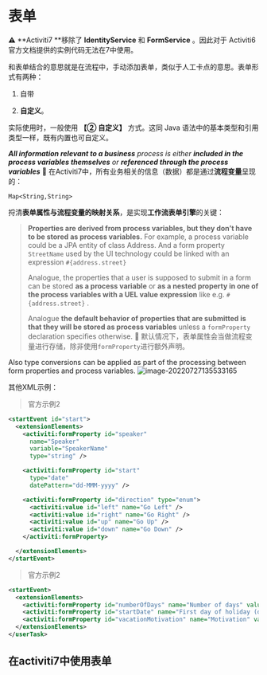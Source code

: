 # 表单


⚠️ **Activiti7 **移除了 **IdentityService** 和 **FormService** 。因此对于 Activiti6 官方文档提供的实例代码无法在7中使用。

和表单结合的意思就是在流程中，手动添加表单，类似于人工卡点的意思。表单形式有两种：

1. 自带 

2. **自定义**。

实际使用时，一般使用 **【② 自定义】** 方式。这同 Java 语法中的基本类型和引用类型一样，既有内置也可自定义。

***All information relevant to a business** process is either **included in the process variables themselves** or **referenced through the process variables*** 📝 在Activiti7中，所有业务相关的信息（数据）都是通过**流程变量**呈现的：

```java// Activiti7中，流程变量的数据结构
Map<String,String>
```

捋清**表单属性与流程变量的映射关系**，是实现**工作流表单引擎**的关键：

> **Properties are derived from process variables, but they don’t have to be stored as process variables.** For example, a process variable could be a JPA entity of class Address. And a form property `StreetName` used by the UI technology could be linked with an expression `#{address.street}`  
>
> Analogue, the properties that a user is supposed to submit in a form can be stored **as a process variable** or **as a nested property in one of the process variables with a UEL value expression** like e.g. `#{address.street}` .
>
> Analogue **the default behavior of properties that are submitted is that they will be stored as process variables** unless a `formProperty` declaration specifies otherwise. 📝 默认情况下，表单属性会当做流程变量进行存储，除非使用`formProperty`进行额外声明。

Also type conversions can be applied as part of the processing between form properties and process variables.
![image-20220727135533165](https://tva1.sinaimg.cn/large/e6c9d24ely1h4lfz5yvkyj21ko0rqdnm.jpg)

其他XML示例：

> 官方示例2

```xml
<startEvent id="start">
  <extensionElements>
    <activiti:formProperty id="speaker"
      name="Speaker"
      variable="SpeakerName"
      type="string" />

    <activiti:formProperty id="start"
      type="date"
      datePattern="dd-MMM-yyyy" />

    <activiti:formProperty id="direction" type="enum">
      <activiti:value id="left" name="Go Left" />
      <activiti:value id="right" name="Go Right" />
      <activiti:value id="up" name="Go Up" />
      <activiti:value id="down" name="Go Down" />
    </activiti:formProperty>

  </extensionElements>
</startEvent>
```

> 官方示例2

```xml
<startEvent>
  <extensionElements>
    <activiti:formProperty id="numberOfDays" name="Number of days" value="${numberOfDays}" type="long" required="true"/>
    <activiti:formProperty id="startDate" name="First day of holiday (dd-MM-yyy)" value="${startDate}" datePattern="dd-MM-yyyy hh:mm" type="date" required="true" />
    <activiti:formProperty id="vacationMotivation" name="Motivation" value="${vacationMotivation}" type="string" />
  </extensionElements>
</userTask>
```

## 在activiti7中使用表单

